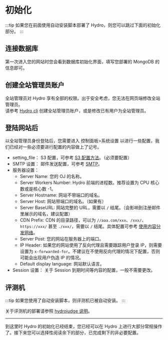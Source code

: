 # 初始化

:::tip
如果您在前面使用自动安装脚本部署了 Hydro，则您可以跳过下面的初始化部分。
:::

## 连接数据库

第一次进入您的网站时您会看到数据库初始化界面，填写您部署的 MongoDB 的信息即可。

## 创建全站管理员账户

全站管理员对 Hydro 享有全部的权限。出于安全考虑，您无法在网页端修改全站管理员。  
请参考 [Hydro cli](/install/cli/) 创建全站管理员账户，或是修改已有用户为全站管理员。

## 登陆网站后

以全站管理员身份登陆后，您需要进入 控制面板>系统设置 以进行一些配置，我们已经对一些必须要进行配置的内容做上了记号。

- setting_file： S3 配置，可参考 [S3 配置方法](/install/enhance.html#s3)。（必须要配置）  
- SMTP 设置： 邮件发送配置，可参考 [SMTP](/install/enhance.html#smtp)。  
- 服务器设置：  
  - Server Name: 您的 OJ 的名称。  
  - Server Workers Number: Hydro 前端的进程数。推荐设置为 CPU 核心数或是核心数 -1。
  - Server Hostname: 网站不带端口的域名。
  - Server Host: 网站带端口的域名。（如果有）  
  - Server BaseURL: 网站完整的 URL，需要以 `/` 结尾。（会影响到注册邮件里展示的域名，建议配置）  
  - CDN Prefix: CDN 的目录路径，可以为 `//aaa.com/xxx`、`/xxx/`、`https://xxx/` 甚至 `./xxx/`，需要以 `/` 结尾。具体配置可参考 [使用内容分发网络](/install/cdn.html)。
  - Server Post: 您的网站在服务器上的端口。  
  - IP Header: 如果您的网站使用了反向代理且需要跟踪用户登录 IP，则需要设置为 `x-forwarded-for`。不建议在不使用反向代理的情况下配置，否则可能会出现用户伪造 IP 的情况。
  - Default display language: 网站默认语言。  
- Session 设置： 关于 Session 到期时间等内容的配置，一般不需要更改。

## 评测机

:::tip
如果您使用了自动安装脚本，则评测机已被自动安装。
:::

关于评测机的部署请参照 [hydrojudge 说明](/plugins/hydrojudge.html)。

---

到这里时 Hydro 的初始化已经结束，您已经可以在 Hydro 上进行大部分常规操作了。接下来您可以选择性阅读余下的部分，已完成剩下的非必要配置。